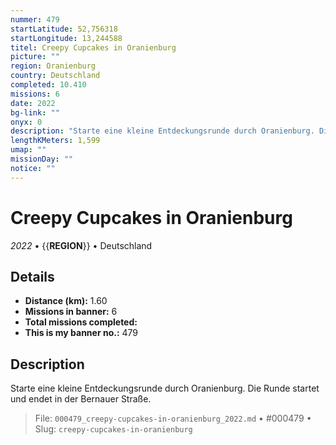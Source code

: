 ```yaml
---
nummer: 479
startLatitude: 52,756318
startLongitude: 13,244588
titel: Creepy Cupcakes in Oranienburg
picture: ""
region: Oranienburg
country: Deutschland
completed: 10.410
missions: 6
date: 2022
bg-link: ""
onyx: 0
description: "Starte eine kleine Entdeckungsrunde durch Oranienburg. Die Runde startet und endet in der Bernauer Straße."
lengthKMeters: 1,599
umap: ""
missionDay: ""
notice: ""
---
```

# Creepy Cupcakes in Oranienburg

*2022* • {{__REGION__}} • Deutschland





## Details
- **Distance (km):** 1.60
- **Missions in banner:** 6
- **Total missions completed:** 
- **This is my banner no.:** 479



## Description
Starte eine kleine Entdeckungsrunde durch Oranienburg. Die Runde startet und endet in der Bernauer Straße.




> File: `000479_creepy-cupcakes-in-oranienburg_2022.md` • #000479 • Slug: `creepy-cupcakes-in-oranienburg`
